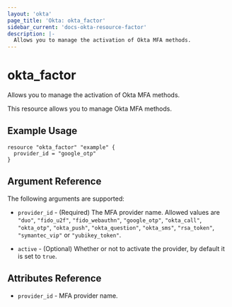 ```yaml
---
layout: 'okta'
page_title: 'Okta: okta_factor'
sidebar_current: 'docs-okta-resource-factor'
description: |-
  Allows you to manage the activation of Okta MFA methods.
---
```


# okta_factor

Allows you to manage the activation of Okta MFA methods.

This resource allows you to manage Okta MFA methods.

## Example Usage

```hcl
resource "okta_factor" "example" {
  provider_id = "google_otp"
}
```

## Argument Reference

The following arguments are supported:

- `provider_id` - (Required) The MFA provider name.
  Allowed values are `"duo"`, `"fido_u2f"`, `"fido_webauthn"`, `"google_otp"`, `"okta_call"`, `"okta_otp"`, `"okta_push"`, `"okta_question"`, `"okta_sms"`, `"rsa_token"`, `"symantec_vip"` or `"yubikey_token"`.

- `active` - (Optional) Whether or not to activate the provider, by default it is set to `true`.

## Attributes Reference

- `provider_id` - MFA provider name.
